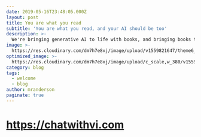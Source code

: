 ```yaml
---
date: 2019-05-16T23:48:05.000Z
layout: post
title: You are what you read
subtitle: 'You are what you read, and your AI should be too'
description: >-
  We're bringing generative AI to life with books, and bringing books to life with generative AI.
image: >-
  https://res.cloudinary.com/dm7h7e8xj/image/upload/v1559821647/theme6_qeeojf.jpg
optimized_image: >-
  https://res.cloudinary.com/dm7h7e8xj/image/upload/c_scale,w_380/v1559821647/theme6_qeeojf.jpg
category: blog
tags:
  - welcome
  - blog
author: mranderson
paginate: true
---
```


# https://chatwithvi.com
